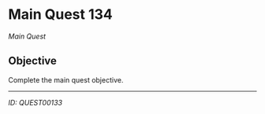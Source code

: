 # Main Quest 134

*Main Quest*

## Objective
Complete the main quest objective.

---
*ID: QUEST00133*